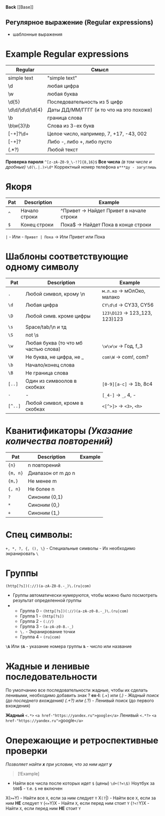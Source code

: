**Back** 
 [[Base]]

Регулярное выражение (Regular expressions)
---
 - шаблонные выражения

# Example Regular expressions

| Regular         | Смысл                                    |
|-----------------|------------------------------------------|
| simple text     | "simple text"                            |
| \d              | любая цифра                              |
| \w              | любая буква                              |
| \d{5}           | Последовательность из 5 цифр             |
| \d\d/\d\d/\d{4} | Даты ДД/ММ/ГГГГ (и то что на это похоже) |
| \b              | граница слова                            |
| \b\w{3}\b       | Слова из 3-ех букв                       |
| [-+]?\d+        | Целое число, например, 7, +17, -43, 002  |
| [-+]?           | Либо -, либо +, либо пусто               |
| (.*?)           | Любой текст                              |

**Проверка пароля**
    `^[z-zA-Z0-9_\-!?]{8,16}$`
**Все числа** *(в том числе и дробные)*
    `\d(\.|.)>\d*`
Корректный номер телефона
    `в***ду - загуглишь`


# Якоря
 Pat | Description | Example
 --|--|--
 `^` | Начало строки | ^Привет -> Найдет Привет в начале строки
 `$` | Конец строки | Пока$ -> Найдет Пока в конце строки
 

 `|` - Или - `Привет | Пока` -> Или Привет или Пока

# Шаблоны соответствующие одному символу

 | Pat     | Description                          | Example                        |
 |---------|--------------------------------------|--------------------------------|
 | `.`     | Любой символ, крому \n               | `м.л.ко` -> мОлОко, малако     |
 | `\d`    | Любая цифра                          | `CY\d\d` -> CY33, CY56         |
 | `\D`    | Любой симв. кроме цифры              | `123\D123` -> 123_123, 123)123 |
 | `\s`    | Space/tab/\n и тд                    |
 | `\S`    | not \s                               |
 | `\w`    | Любая буква (то что мб частью слова) | `\w\w\w` -> Год, f_3           |
 | `\W`    | Не буква, не цифра, не _             | `com\W` -> com!, com?          |
 | `\b`    | Начало/конец слова                   |
 | `\B`    | Не граница слова                     |
 | `[..]`  | Один из симвоолов в скобках          | `[0-9][a-c]` -> 1b, 8c4        |
 | `-`     | -                                    | `[_4-]` -> `_`, 4, -             |
 | `[^..]` | Любой символ, кроме в скобках        | `<[^>]>` -> `<3>`, `<h>`           |

# Кванитификаторы *(Указание количества повторений)*

 | Pat    | Description        | Example |
 |--------|--------------------|---------|
 | `{n}`    | n повторений       |
 | `{m, n}` | Диапазон от m до n |
 | `{m,}`   | Не менее m         |
 | `{, n}`  | Не более n         |
 | `?`      | Синоним {0,1}      |
 | `*`      | Синоним {0,}       |
 | `+`      | Синоним {1,}       |

# Спец символы:
 `+, *, ?, {, (), \}` - Специальные символы
    - Их необходимо экранировать `\`

# Группы

`(http[?s])(://)(a-zA-Z0-8.-_)\.(ru|com)`

- Группы автоматически нумеруются, чтобы можно было посмотреть результат определенной группы
- 
    - Группа 0 - `(http[?s])(://)(a-zA-z0-8.-_)\.(ru|com)`
    - Группа 1 - `(http[?s])`
    - Группа 2 - `(://)`
    - Группа 3 - `(a-zA-z0-8.-_)`
    - `\.` - Экранирование точки
    - Группа 4 - `(ru|com)`

`\№` Или `$№` - указание номера группы
    `№` - число или название

# Жадные и ленивые последовательности
По умолчанию все последовательности жадные, чтобы их сделать ленивыми,
необходимо добавить знак ?
**ex-l:**
    (.+) или (.*) - Жадный поиск (до последнего вхождения)
    (.+?) или (.*?) - Ленивый поиск (до первого вхождения)

**Жадный**
    `<.*>`
    `<a href-"https://yandex.ru">google</a>`
Ленивый
    `<.*?>`
    `<a href-"https://yandex.ru">`google`</a>`

# Опережающие и ретроспективные проверки
_Позволяет найти **x** при условии, что за ним идет **y**_

>[!Example]
- Найти все числа после которых идет `$` (цены)
    `\d+(?=\$)`
    Ноутбук за `500`$
        - т.е.  `$` не включен

X(`>=`Y) - Найти все `X`, если за ним следует `Y`
X`(?`|) - Найти все `X`, если за ним **НЕ** следует `Y`
(`<=`Y)X - Найти `X`, если перед ним стоит `Y`
(`?<!`Y)X - Найти `X`, если перед ним **НЕ** стоит `Y`
